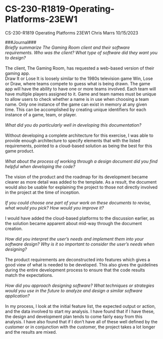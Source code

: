 # CS-230-R1819-Operating-Platforms-23EW1
CS-230-R1819 Operating Platforms 23EW1
Chris Marrs
10/15/2023

###Journal###<br>
_Briefly summarize The Gaming Room client and their software requirements. Who was the client? What type of software did they want you to design?_  
<br>
The client, The Gaming Room, has requested a web-based version of their gaming app.  
Draw It or Lose It is loosely similar to the 1980s television game Win, Lose or Draw, where teams compete to guess what is being drawn. 
The game app will have the ability to have one or more teams involved. Each team will have multiple players assigned to it. Game and team names must be unique to allow users to check whether a name is in use when choosing a team name. Only one instance of the game can exist in memory at any given time. This can be accomplished by creating unique identifiers for each instance of a game, team, or player.  
<br>
_What did you do particularly well in developing this documentation?_  
<br>
Without developing a complete architecture for this exercise, I was able to provide enough architecture to specify elements that with the listed requirements, pointed to a cloud-based solution as being the best for this game product.  
<br>
_What about the process of working through a design document did you find helpful when developing the code?_  
<br>
The vision of the product and the roadmap for its development became clearer as more detail was added to the template.  As a result, the document would also be usable for explaining the project to those not directly involved in the project at the time of inception.  
<br>
_If you could choose one part of your work on these documents to revise, what would you pick? How would you improve it?_  
<br>
I would have added the cloud-based platforms to the discussion earlier, as the solution became apparent about mid-way through the document creation.  
<br>
_How did you interpret the user’s needs and implement them into your software design? Why is it so important to consider the user’s needs when designing?_  
<br>
The product requirements are deconstructed into features which gives a good view of what is needed to be developed.  This also gives the guidelines during the entire development process to ensure that the code results match the expectations.  
<br>
_How did you approach designing software? What techniques or strategies would you use in the future to analyze and design a similar software application?_  
<br>
In my process, I look at the initial feature list, the expected output or action, and the data involved to start my analysis.  I have found that if I have these, the design and development plan tends to come fairly easy from this analysis.  I have also found that if I don’t have all of these well defined by the customer or in conjunction with the customer, the project takes a lot longer and the results are mixed.  
